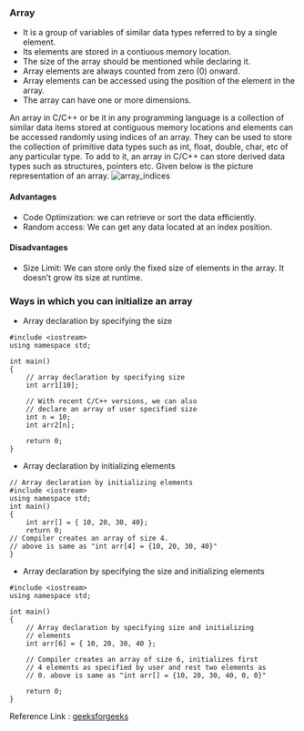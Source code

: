 ### Array

- It is a group of variables of similar data types referred to by a single element.
- Its elements are stored in a contiuous memory location.
- The size of the array should be mentioned while declaring it.
- Array elements are always counted from zero (0) onward.
- Array elements can be accessed using the position of the element in the array.
- The array can have one or more dimensions.

An array in C/C++ or be it in any programming language is a collection of similar data items stored at contiguous memory locations and elements can be accessed randomly using indices of an array.  They can be used to store the collection of primitive data types such as int, float, double, char, etc of any particular type.
To add to it, an array in C/C++ can store derived data types such as structures, pointers etc. Given below is the picture representation of an array.
![array_indices](https://user-images.githubusercontent.com/103468688/199192684-4d534f33-70b9-4eaf-954f-b23fda64d228.PNG)
#### Advantages
- Code Optimization:  we can retrieve or sort the data efficiently.
- Random access: We can get any data located at an index position.
 
#### Disadvantages
- Size Limit: We can store only the fixed size of elements in the array. It doesn’t grow its size at runtime. 

### Ways in which you can initialize an array 
- Array declaration by specifying the size 
```
#include <iostream>
using namespace std;

int main()
{
	// array declaration by specifying size
	int arr1[10];
	
	// With recent C/C++ versions, we can also
	// declare an array of user specified size
	int n = 10;
	int arr2[n];
	
	return 0;
}

```
- Array declaration by initializing elements
```
// Array declaration by initializing elements
#include <iostream>
using namespace std;
int main()
{
	int arr[] = { 10, 20, 30, 40};
	return 0;
// Compiler creates an array of size 4.
// above is same as "int arr[4] = {10, 20, 30, 40}"
}
```
- Array declaration by specifying the size and initializing elements
```
#include <iostream>
using namespace std;

int main()
{
	// Array declaration by specifying size and initializing
	// elements
	int arr[6] = { 10, 20, 30, 40 };

	// Compiler creates an array of size 6, initializes first
	// 4 elements as specified by user and rest two elements as
	// 0. above is same as "int arr[] = {10, 20, 30, 40, 0, 0}"
	
	return 0;
}

```
Reference Link : [geeksforgeeks](https://www.geeksforgeeks.org/arrays-in-c-cpp/) 
